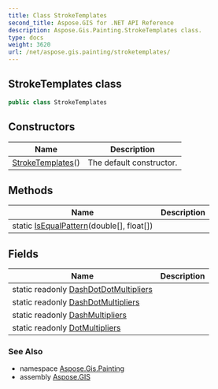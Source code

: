 ```yaml
---
title: Class StrokeTemplates
second_title: Aspose.GIS for .NET API Reference
description: Aspose.Gis.Painting.StrokeTemplates class. 
type: docs
weight: 3620
url: /net/aspose.gis.painting/stroketemplates/
---
```

## StrokeTemplates class

```csharp
public class StrokeTemplates
```

## Constructors

| Name | Description |
| --- | --- |
| [StrokeTemplates](stroketemplates/)() | The default constructor. |

## Methods

| Name | Description |
| --- | --- |
| static [IsEqualPattern](../../aspose.gis.painting/stroketemplates/isequalpattern/)(double[], float[]) |  |

## Fields

| Name | Description |
| --- | --- |
| static readonly [DashDotDotMultipliers](../../aspose.gis.painting/stroketemplates/dashdotdotmultipliers/) |  |
| static readonly [DashDotMultipliers](../../aspose.gis.painting/stroketemplates/dashdotmultipliers/) |  |
| static readonly [DashMultipliers](../../aspose.gis.painting/stroketemplates/dashmultipliers/) |  |
| static readonly [DotMultipliers](../../aspose.gis.painting/stroketemplates/dotmultipliers/) |  |

### See Also

* namespace [Aspose.Gis.Painting](../../aspose.gis.painting/)
* assembly [Aspose.GIS](../../)


